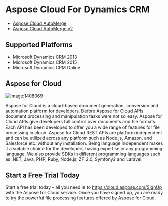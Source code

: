 # Aspose Cloud For Dynamics CRM
* [Aspose Cloud AutoMerge](https://github.com/asposemarketplace/asposecloudcrm/wiki/Aspose-Cloud-AutoMerge)
* [Aspose Cloud AutoMerge v2](https://github.com/asposemarketplace/asposecloudcrm/wiki/Aspose-Cloud-AutoMerge-v2)

## Supported Platforms
* Microsoft Dynamics CRM 2013
* Microsoft Dynamics CRM 2015
* Microsoft Dynamics CRM Online

## Aspose for Cloud

![image:1408069](http://download-codeplex.sec.s-msft.com/Download?ProjectName=asposenetcrm&DownloadId=1408069)

Aspose for Cloud is a cloud-based document generation, conversion and automation platform for developers. Before Aspose for Cloud APIs document processing and manipulation tasks were not so easy. Aspose for Cloud APIs give developers full control over documents and file formats. Each API has been developed to offer you a wide range of features for file processing in cloud. Aspose for Cloud REST APIs are platform independent and can be utilized across any platform such as Node.js, Amazon, and Salesforce etc. without any installation. Being language independent makes it a suitable choice for the developers having expertise in any programming language. We also provide SDKs in different programming languages such as .NET, Java, PHP, Ruby, Node.js, ZF 2.0, Symfony2 and Laravel.

## Start a Free Trial Today
Start a free trial today – all you need is to <https://cloud.aspose.com/SignUp> with the Aspose for Cloud service. Once you have signed up, you are ready to try the powerful file processing features offered by Aspose for Cloud.
